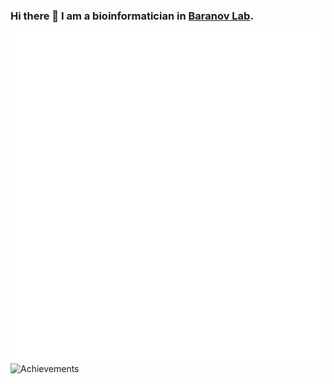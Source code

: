 ### Hi there 👋 I am a bioinformatician in [Baranov Lab](https://baranovlab.tilda.ws/). 

![Metrics](/github-metrics.svg) <br />
![Achievements](https://github.com/mcrewcow/mcrewcow/assets/77118598/3eee08d3-d42d-4ca6-bb5f-c48f91d58a42)


